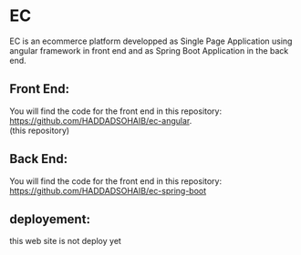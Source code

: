 # EC

EC is an ecommerce platform developped as Single Page Application using angular framework in front end and 
as Spring Boot Application in the back end. 

## Front End:
You will find the code for the front end in this repository: <br />
https://github.com/HADDADSOHAIB/ec-angular. <br />
(this repository) <br />

## Back End:
You will find the code for the front end in this repository: <br />
https://github.com/HADDADSOHAIB/ec-spring-boot <br />


## deployement:
this web site is not deploy yet


